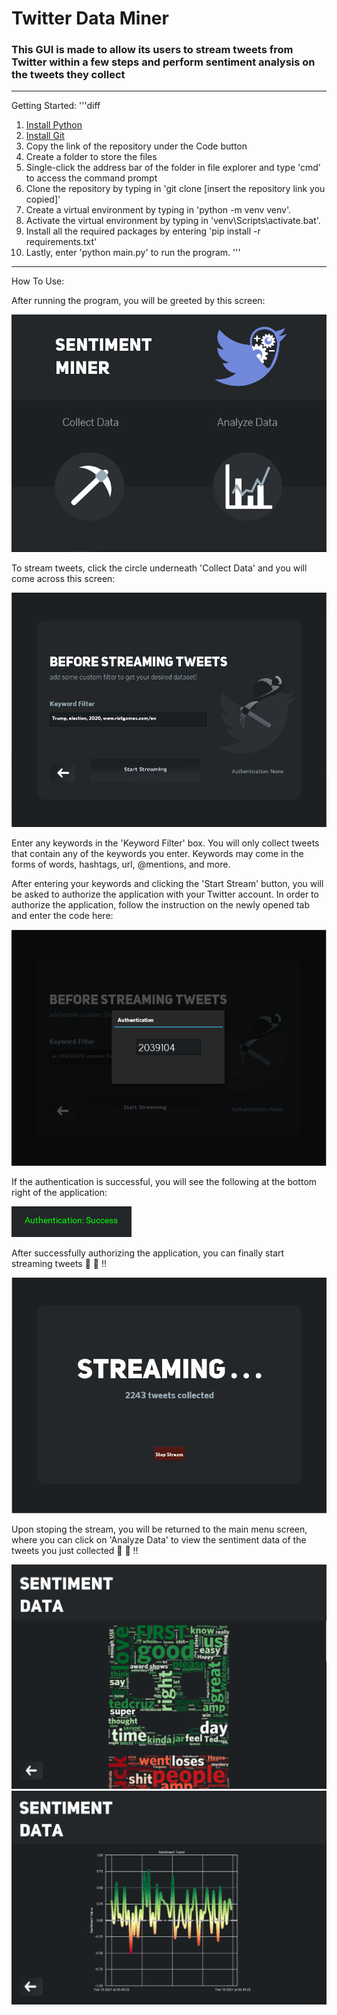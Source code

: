 # Twitter Data Miner

### This GUI is made to allow its users to stream tweets from Twitter within a few steps and perform sentiment analysis on the tweets they collect

---

Getting Started:
'''diff
1. [Install Python](https://www.python.org/downloads/)
2. [Install Git](https://git-scm.com/downloads)
3. Copy the link of the repository under the Code button
4. Create a folder to store the files
5. Single-click the address bar of the folder in file explorer and type 'cmd' to access the command prompt
6. Clone the repository by typing in   'git clone [insert the repository link you copied]'  
7. Create a virtual environment by typing in   'python -m venv venv'.
8. Activate the virtual environment by typing in   'venv\Scripts\activate.bat'.
9. Install all the required packages by entering   'pip install -r requirements.txt'
10. Lastly, enter   'python main.py'   to run the program.
'''
---

How To Use:

After running the program, you will be greeted by this screen:

![Main Screen](/demo/mainsc.PNG)

To stream tweets, click the circle underneath 'Collect Data' and you will come across this screen:

![Stream Screen 1](/demo/streamsc1.PNG)

Enter any keywords in the 'Keyword Filter' box. You will only collect tweets that contain any of the keywords you enter. Keywords may come in the forms of words, hashtags, url, @mentions, and more.

After entering your keywords and clicking the 'Start Stream' button, you will be asked to authorize the application with your Twitter account. In order to authorize the application, follow the instruction on the newly opened tab and enter the code here:

![Auth](/demo/authensc.PNG)

If the authentication is successful, you will see the following at the bottom right of the application:

![Auth Success](/demo/authsuccess.PNG)

After successfully authorizing the application, you can finally start streaming tweets :clap: :clap: !!

![Stream Screen 2](/demo/streamsc2.PNG)

Upon stoping the stream, you will be returned to the main menu screen, where you can click on 'Analyze Data' to view the sentiment data of the tweets
you just collected :clap: :clap: !!

![Graphs 1](/demo/graphs1.PNG)
![Graphs 2](/demo/graphs2.PNG)
